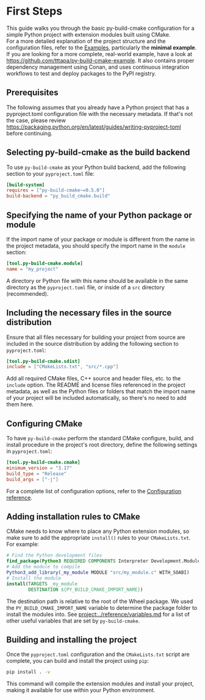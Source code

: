 # First Steps

This guide walks you through the basic py-build-cmake configuration for a
simple Python project with extension modules built using CMake.  
For a more detailed explanation of the project structure and the configuration
files, refer to the [Examples](<project:../examples/index.rst>), particularly
the **minimal example**. If you are looking for a more complete, real-world
example, have a look at <https://github.com/tttapa/py-build-cmake-example>.
It also contains proper dependency management using Conan, and uses
continuous integration workflows to test and deploy packages to the PyPI registry.

## Prerequisites

The following assumes that you already have a Python project that has a
pyproject.toml configuration file with the necessary metadata. If that's not the
case, please review <https://packaging.python.org/en/latest/guides/writing-pyproject-toml>
before continuing.

## Selecting py-build-cmake as the build backend

To use `py-build-cmake` as your Python build backend, add the following section to your `pyproject.toml` file:

```toml
[build-system]
requires = ["py-build-cmake~=0.5.0"]
build-backend = "py_build_cmake.build"
```

## Specifying the name of your Python package or module

If the import name of your package or module is different from the name in the
project metadata, you should specify the import name in the `module` section:

```toml
[tool.py-build-cmake.module]
name = "my_project"
```
A directory or Python file with this name should be available in the same
directory as the `pyproject.toml` file, or inside of a `src` directory
(recommended).

## Including the necessary files in the source distribution

Ensure that all files necessary for building your project from source are
included in the source distribution by adding the following section to `pyproject.toml`:

```toml
[tool.py-build-cmake.sdist]
include = ["CMakeLists.txt", "src/*.cpp"]
```
Add all required CMake files, C++ source and header files, etc. to the `include`
option.
The README and license files referenced in the project metadata, as well as the
Python files or folders that match the import name of your project will be
included automatically, so there's no need to add them here.

## Configuring CMake

To have `py-build-cmake` perform the standard CMake configure, build, and install
procedure in the project's root directory, define the following settings in `pyproject.toml`:

```toml
[tool.py-build-cmake.cmake]
minimum_version = "3.17"
build_type = "Release"
build_args = ["-j"]
```

For a complete list of configuration options, refer to the [Configuration reference](<project:../reference/config.md>).

## Adding installation rules to CMake

CMake needs to know where to place any Python extension modules, so make sure to
add the appropriate `install()` rules to your `CMakeLists.txt`. For example:

```cmake
# Find the Python development files
find_package(Python3 REQUIRED COMPONENTS Interpreter Development.Module)
# Add the module to compile
Python3_add_library(_my_module MODULE "src/my_module.c" WITH_SOABI)
# Install the module
install(TARGETS _my_module
        DESTINATION ${PY_BUILD_CMAKE_IMPORT_NAME})
```

The destination path is relative to the root of the Wheel package. We used the
`PY_BUILD_CMAKE_IMPORT_NAME` variable to determine the package folder to install
the modules into. See <project:../reference/variables.md> for a list of other
useful variables that are set by `py-build-cmake`.

## Building and installing the project

Once the `pyproject.toml` configuration and the `CMakeLists.txt` script are
complete, you can build and install the project using `pip`:

```sh
pip install . -v
```

This command will compile the extension modules and install your project,
making it available for use within your Python environment.
